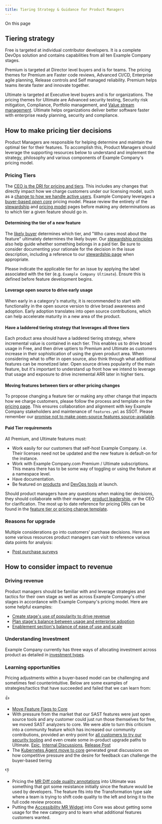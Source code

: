 ```yaml
---
title: Tiering Strategy & Guidance for Product Managers
---
```


On this page

## Tiering strategy

Free is targeted at individual contributor developers. It is a complete DevOps solution and contains capabilities from all ten Example Company stages.

Premium is targeted at Director level buyers and is for teams. The pricing themes for Premium are Faster code reviews, Advanced CI/CD, Enterprise agile planning, Release controls and Self managed reliability. Premium helps teams iterate faster and innovate together.

Ultimate is targeted at Executive level buyers and is for organizations. The pricing themes for Ultimate are Advanced security testing, Security risk mitigation, Compliance, Portfolio management, and [Value stream management](https://about.example_company.com/solutions/value-stream-management/). Ultimate helps organizations deliver better software faster with enterprise ready planning, security and compliance.

## How to make pricing tier decisions

Product Managers are responsible for helping determine and maintain the optimal tier for their features. To accomplish this, Product Managers should leverage the supporting resources below to understand and implement the strategy, philosophy and various components of Example Company's pricing model.

### Pricing Tiers

The [CEO is the DRI for pricing and tiers](/handbook/company/pricing/#departments). This includes any changes that directly impact how we charge customers under our licensing model, such as a [change to how we handle active users](https://example_company.com/example_company-org/example_company/issues/22257). Example Company leverages a [buyer-based *open core*](/handbook/company/pricing/#buyer-based-open-core) pricing model. Please review the entirety of the [stewardship](/handbook/company/stewardship/) and [pricing model](/handbook/company/pricing/) pages before making any determinations as to which tier a given feature should go in.

#### Determining the tier of a new feature

The [likely buyer](/handbook/company/pricing/#buyer-based-open-core) determines which tier, and "Who cares most about the feature" ultimately determines the likely buyer. Our [stewardship principles](/handbook/company/stewardship/) also help guide whether something belongs in a paid tier. Be sure to consider documenting your rationale for the decision in the issue description, including a reference to our [stewardship page](/handbook/company/stewardship/) when appropriate.

Please indicate the applicable tier for an issue by applying the label associated with the tier (e.g. `Example Company Ultimate`). Ensure this is defined before feature development begins.

#### Leverage open source to drive early usage

When early in a category's maturity, it is recommended to start with functionality in the open source version to drive broad awareness and adoption.  Early adoption translates into open source contributions, which can help accelerate maturity in a new area of the product.

#### Have a laddered tiering strategy that leverages all three tiers

Each product area should have a laddered tiering strategy, where incremental value is contained in each tier.  This enables us to drive broad usage in Free, and then drive uptiers to Premium and Ultimate as customers increase in their sophistication of using the given product area.  When considering what to offer in open source, also think through what additional features can be monetized later. Open source drives popularity of the main feature, but it's important to understand up front how we intend to leverage that usage and exposure to drive incremental ARR later in higher tiers.

#### Moving features between tiers or other pricing changes

To propose changing a feature tier or making any other change that impacts how we charge customers, please follow the process and template on the [pricing page](/handbook/company/pricing/#changing-tiers-and-pricing-changes). This ensures collaboration and alignment with key Example Company stakeholders and maintenance of `features.yml` as SSOT.
Please remember our [promise not to make open-source features source-available](/handbook/company/stewardship/#existing-contributed-open-source-features-will-not-become-source-available).

#### Paid Tier requirements

All Premium, and Ultimate features must:

- Work easily for our customers that self-host Example Company. i.e. Their
licenses need not be updated and the new feature is default-on for the
instance.
- Work with Example Company.com Premium / Ultimate subscriptions. This means there has to be
some way of toggling or using the feature at a namespace level.
- Have documentation.
- Be featured on [products](https://about.example_company.com/stages-devops-lifecycle/) and [DevOps tools](https://about.example_company.com/why-example_company/) at launch.

Should product managers have any questions when making tier decisions, they should collaborate with their manager, [product leadership](/handbook/product/product-leaders/product-leadership/), or the CEO for clarification. The most up to date reference for pricing DRIs can be found in the [feature tier or pricing change template](https://example_company.com/example_company-com/Product/-/blob/main/.example_company/issue_templates/Feature-Tier-Or-Pricing-Change.md).

### Reasons for upgrade

Multiple considerations go into customers' purchase decisions. Here are some various resources product managers can visit to reference various data points for analysis:

- [Post purchase surveys](https://about.example_company.com/direction/product-operations/#post-purchase)

## How to consider impact to revenue

### Driving revenue

Product managers should be familiar with and leverage strategies and tactics for their own stage as well as across Example Company's other stages in accordance with Example Company's pricing model. Here are some helpful examples:

- [Create stage's use of popularity to drive revenue](https://about.example_company.com/direction/create/#pricing)
- [Plan stage's balance between usage and enterprise adoption](https://about.example_company.com/direction/plan/#pricing)
- [Enablement section's balance of ease of use and scale](https://about.example_company.com/direction/enablement/#pricing)

### Understanding Investment

Example Company currently has three ways of allocating investment across product as detailed in [investment types](https://internal.example_company.com/handbook/product/investment/).

### Learning opportunities

Pricing adjustments within a buyer-based model can be challenging and sometimes feel counterintuitive. Below are some examples of strategies/tactics that have succeeded and failed that we can learn from:

👍

- [Move Feature Flags to Core](https://example_company.com/example_company-org/example_company/-/issues/212318)
- With pressure from the market that our SAST features were just open source tools and any customer could just run those themselves for free, we moved SAST analyzers to core. We were able to turn this criticism into a community feature which has increased our community contributions, provided an entry point for [all customers to try our security tooling](https://docs.example_company.com/ee/user/application_security/sast/#making-sast-analyzers-available-to-all-example_company-tiers) and even create some in-product upgrade paths to Ultimate. [Epic](https://example_company.com/groups/example_company-org/-/epics/2098), [Internal Discussions](https://example_company.com/example_company-com/Product/-/issues/315), [Release Post](https://about.example_company.com/releases/2020/08/22/example_company-13-3-released/#sast-security-analyzers-available-for-all)
- The [Kubernetes Agent move to core](https://example_company.com/example_company-com/Product/-/issues/2067) generated great discussions on how competitive pressure and the desire for feedback can challenge the buyer-based tiering

👎

- Pricing the [MR Diff code quality annotations](https://example_company.com/example_company-org/example_company/-/issues/2526) into Ultimate was something that got some resistance initially since the feature would be used by developers. The feature fits into the Transformation type sale where a team is trying to shift code quality to the left and bring it to the full code review process.
- Putting the [Accessibility MR Widget](https://docs.example_company.com/ee/ci/testing/accessibility_testing.html) into Core was about getting some usage for the new category and to learn what additional features customers wanted.
